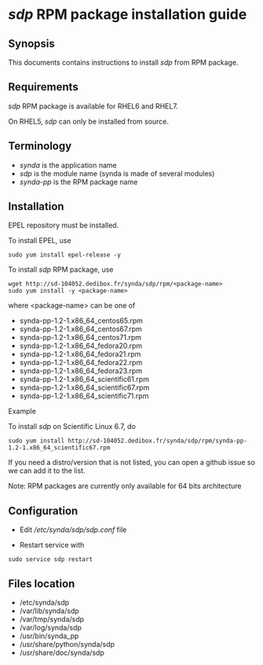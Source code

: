 # *sdp* RPM package installation guide

## Synopsis

This documents contains instructions to install *sdp* from RPM package.

## Requirements

*sdp* RPM package is available for RHEL6 and RHEL7.

On RHEL5, *sdp* can only be installed from source.

## Terminology

* *synda* is the application name
* *sdp* is the module name (synda is made of several modules)
* *synda-pp* is the RPM package name

## Installation

EPEL repository must be installed.

To install EPEL, use

```
sudo yum install epel-release -y
```

To install *sdp* RPM package, use

```
wget http://sd-104052.dedibox.fr/synda/sdp/rpm/<package-name>
sudo yum install -y <package-name>
```

where &lt;package-name&gt; can be one of

* synda-pp-1.2-1.x86_64_centos65.rpm
* synda-pp-1.2-1.x86_64_centos67.rpm
* synda-pp-1.2-1.x86_64_centos71.rpm
* synda-pp-1.2-1.x86_64_fedora20.rpm
* synda-pp-1.2-1.x86_64_fedora21.rpm
* synda-pp-1.2-1.x86_64_fedora22.rpm
* synda-pp-1.2-1.x86_64_fedora23.rpm
* synda-pp-1.2-1.x86_64_scientific61.rpm
* synda-pp-1.2-1.x86_64_scientific67.rpm
* synda-pp-1.2-1.x86_64_scientific71.rpm

Example

To install *sdp* on Scientific Linux 6.7, do

```
sudo yum install http://sd-104052.dedibox.fr/synda/sdp/rpm/synda-pp-1.2-1.x86_64_scientific67.rpm 
```

If you need a distro/version that is not listed, you can open a github issue so we can add it to the list.

Note: RPM packages are currently only available for 64 bits architecture

## Configuration

* Edit */etc/synda/sdp/sdp.conf* file

* Restart service with

```
sudo service sdp restart
```

## Files location

* /etc/synda/sdp
* /var/lib/synda/sdp
* /var/tmp/synda/sdp
* /var/log/synda/sdp
* /usr/bin/synda_pp
* /usr/share/python/synda/sdp
* /usr/share/doc/synda/sdp
